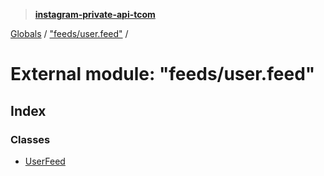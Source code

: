 > **[instagram-private-api-tcom](../README.md)**

[Globals](../README.md) / ["feeds/user.feed"](_feeds_user_feed_.md) /

# External module: "feeds/user.feed"

## Index

### Classes

* [UserFeed](../classes/_feeds_user_feed_.userfeed.md)